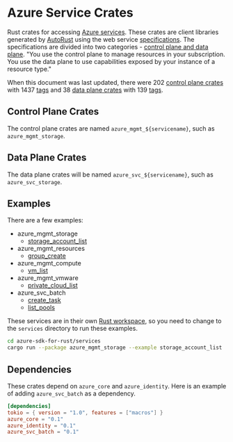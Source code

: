 # Azure Service Crates

Rust crates for accessing [Azure services](https://azure.microsoft.com/services/). These crates are client libraries generated by [AutoRust](autorust) using the web service [specifications](https://github.com/Azure/azure-rest-api-specs/tree/master/specification). The specifications are divided into two categories - [control plane and data plane](https://docs.microsoft.com/azure/azure-resource-manager/management/control-plane-and-data-plane). "You use the control plane to manage resources in your subscription. You use the data plane to use capabilities exposed by your instance of a resource type."

When this document was last updated, there were 202 [control plane crates](mgmt) with 1437 [tags](api-versions.md) and 38 [data plane crates](svc) with 139 [tags](api-versions.md).

## Control Plane Crates
The control plane crates are named `azure_mgmt_${servicename}`, such as `azure_mgmt_storage`.

## Data Plane Crates
The data plane crates will be named `azure_svc_${servicename}`, such as `azure_svc_storage`.

## Examples
There are a few examples:
- azure_mgmt_storage
    - [storage_account_list](mgmt/storage/examples/storage_account_list.rs)
- azure_mgmt_resources
    - [group_create](mgmt/resources/examples/group_create.rs)
- azure_mgmt_compute
    - [vm_list](mgmt/compute/examples/vm_list.rs)
- azure_mgmt_vmware
    - [private_cloud_list](mgmt/vmware/examples/private_cloud_list.rs)
- azure_svc_batch
    - [create_task](svc/batch/examples/create_task.rs)
    - [list_pools](svc/batch/examples/list_pools.rs)

These services are in their own [Rust workspace](Cargo.toml), so you need to change to the `services` directory to run these examples.
``` sh
cd azure-sdk-for-rust/services
cargo run --package azure_mgmt_storage --example storage_account_list
```

## Dependencies
These crates depend on `azure_core` and `azure_identity`. Here is an example of adding `azure_svc_batch` as a dependency.

``` toml
[dependencies]
tokio = { version = "1.0", features = ["macros"] }
azure_core = "0.1"
azure_identity = "0.1"
azure_svc_batch = "0.1"
```
